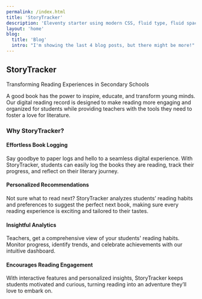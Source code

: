 ```yaml
---
permalink: /index.html
title: 'StoryTracker'
description: 'Eleventy starter using modern CSS, fluid type, fluid spacing, flexible layout and progressive enhancement.'
layout: 'home'
blog:
  title: 'Blog'
  intro: "I'm showing the last 4 blog posts, but there might be more!"
---
```


## StoryTracker

Transforming Reading Experiences in Secondary Schools

A good book has the power to inspire, educate, and transform young minds. 
Our digital reading record is designed to make reading more engaging and organized for students while providing teachers with the tools they need to foster a love for literature.

### Why StoryTracker?

#### Effortless Book Logging
Say goodbye to paper logs and hello to a seamless digital experience. With StoryTracker, students can easily log the books they are reading, track their progress, and reflect on their literary journey.

#### Personalized Recommendations
Not sure what to read next? StoryTracker analyzes students’ reading habits and preferences to suggest the perfect next book, making sure every reading experience is exciting and tailored to their tastes.

#### Insightful Analytics
Teachers, get a comprehensive view of your students' reading habits. Monitor progress, identify trends, and celebrate achievements with our intuitive dashboard.

#### Encourages Reading Engagement
With interactive features and personalized insights, StoryTracker keeps students motivated and curious, turning reading into an adventure they’ll love to embark on.


